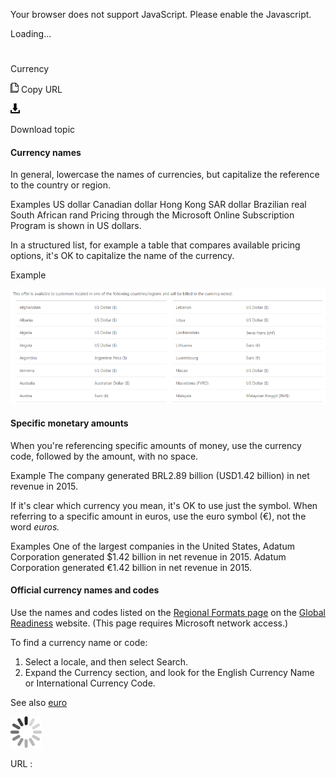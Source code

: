 ﻿Your browser does not support JavaScript. Please enable the Javascript.

Loading...

# 

Currency

![Copy URL](media/currency/Copy.png)
Copy URL

![Download](media/currency/Download.png)

Download topic

#### Currency names

In general, lowercase the names of currencies, but capitalize the reference to the country or region. 

Examples
US dollar
Canadian dollar
Hong Kong SAR dollar
Brazilian real
South African rand
Pricing through the Microsoft Online Subscription Program is shown in US dollars.

In
a structured list, for example a table that compares available pricing
options, it's OK to capitalize the name of the currency.

Example

![](media/currency/1453401234.png)

#### Specific monetary amounts

When you're referencing specific amounts of money, use the currency code, followed by the amount, with no space.

Example The company generated BRL2.89 billion (USD1.42 billion) in net revenue in 2015. 

If it's clear which currency you mean, it's OK to use just the symbol. When referring to a specific amount in euros, use the euro symbol (€), not the word *euros.*

Examples
One of the largest companies in the United States, Adatum Corporation generated $1.42 billion in net revenue in 2015.
Adatum Corporation generated €1.42 billion in net revenue in 2015. 

#### Official currency names and codes

Use the names and codes listed on the [Regional Formats page](https://microsoft.sharepoint.com/teams/celaGlobalReadiness/Pages/Regional-Format.aspx "Regional Formats page on the Global Readiness website") on the [Global Readiness](https://microsoft.sharepoint.com/teams/celaGlobalReadiness/Pages/Home.aspx) website. (This page requires Microsoft network access.)

To find a currency name or code:

1.  Select a locale, and then select Search.
2.  Expand the Currency section, and look for the English Currency Name or International Currency Code.

See also [](https://worldready.cloudapp.net/Styleguide/Read?id=2700&topicid=33706)[euro](https://worldready.cloudapp.net/Styleguide/Read?id=2700&topicid=33706)

![In progress](media/currency/activity-large.gif)

URL :
